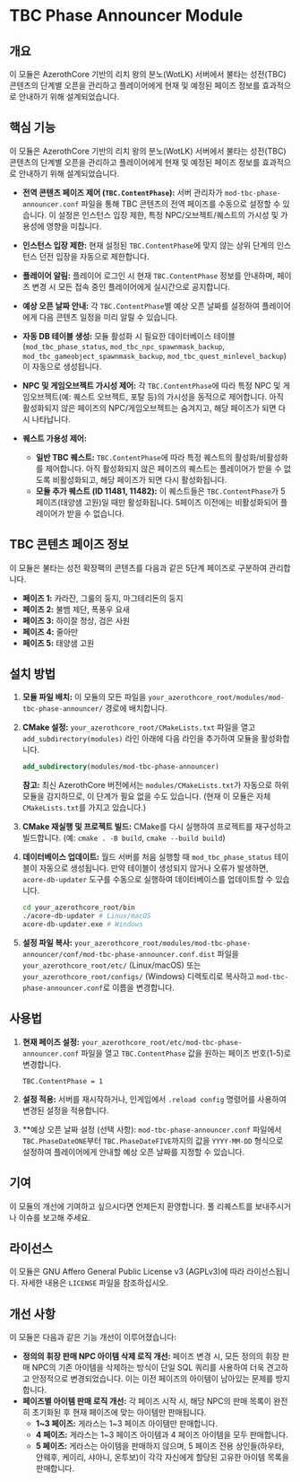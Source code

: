 # TBC Phase Announcer Module

## 개요

이 모듈은 AzerothCore 기반의 리치 왕의 분노(WotLK) 서버에서 불타는 성전(TBC) 콘텐츠의 단계별 오픈을 관리하고 플레이어에게 현재 및 예정된 페이즈 정보를 효과적으로 안내하기 위해 설계되었습니다.

## 핵심 기능

이 모듈은 AzerothCore 기반의 리치 왕의 분노(WotLK) 서버에서 불타는 성전(TBC) 콘텐츠의 단계별 오픈을 관리하고 플레이어에게 현재 및 예정된 페이즈 정보를 효과적으로 안내하기 위해 설계되었습니다.

*   **전역 콘텐츠 페이즈 제어 (`TBC.ContentPhase`):**
    서버 관리자가 `mod-tbc-phase-announcer.conf` 파일을 통해 TBC 콘텐츠의 전역 페이즈를 수동으로 설정할 수 있습니다. 이 설정은 인스턴스 입장 제한, 특정 NPC/오브젝트/퀘스트의 가시성 및 가용성에 영향을 미칩니다.

*   **인스턴스 입장 제한:**
    현재 설정된 `TBC.ContentPhase`에 맞지 않는 상위 단계의 인스턴스 던전 입장을 자동으로 제한합니다.

*   **플레이어 알림:**
    플레이어 로그인 시 현재 `TBC.ContentPhase` 정보를 안내하며, 페이즈 변경 시 모든 접속 중인 플레이어에게 실시간으로 공지합니다.

*   **예상 오픈 날짜 안내:**
    각 `TBC.ContentPhase`별 예상 오픈 날짜를 설정하여 플레이어에게 다음 콘텐츠 일정을 미리 알릴 수 있습니다.

*   **자동 DB 테이블 생성:**
    모듈 활성화 시 필요한 데이터베이스 테이블(`mod_tbc_phase_status`, `mod_tbc_npc_spawnmask_backup`, `mod_tbc_gameobject_spawnmask_backup`, `mod_tbc_quest_minlevel_backup`)이 자동으로 생성됩니다.

*   **NPC 및 게임오브젝트 가시성 제어:**
    각 `TBC.ContentPhase`에 따라 특정 NPC 및 게임오브젝트(예: 퀘스트 오브젝트, 포탈 등)의 가시성을 동적으로 제어합니다. 아직 활성화되지 않은 페이즈의 NPC/게임오브젝트는 숨겨지고, 해당 페이즈가 되면 다시 나타납니다.

*   **퀘스트 가용성 제어:**
    *   **일반 TBC 퀘스트:** `TBC.ContentPhase`에 따라 특정 퀘스트의 활성화/비활성화를 제어합니다. 아직 활성화되지 않은 페이즈의 퀘스트는 플레이어가 받을 수 없도록 비활성화되고, 해당 페이즈가 되면 다시 활성화됩니다.
    *   **모듈 추가 퀘스트 (ID 11481, 11482):** 이 퀘스트들은 `TBC.ContentPhase`가 5페이즈(태양샘 고원)일 때만 활성화됩니다. 5페이즈 이전에는 비활성화되어 플레이어가 받을 수 없습니다.

## TBC 콘텐츠 페이즈 정보

이 모듈은 불타는 성전 확장팩의 콘텐츠를 다음과 같은 5단계 페이즈로 구분하여 관리합니다.

*   **페이즈 1:** 카라잔, 그룰의 둥지, 마그테리돈의 둥지
*   **페이즈 2:** 불뱀 제단, 폭풍우 요새
*   **페이즈 3:** 하이잘 정상, 검은 사원
*   **페이즈 4:** 줄아만
*   **페이즈 5:** 태양샘 고원

## 설치 방법

1.  **모듈 파일 배치:**
    이 모듈의 모든 파일을 `your_azerothcore_root/modules/mod-tbc-phase-announcer/` 경로에 배치합니다.

2.  **CMake 설정:**
    `your_azerothcore_root/CMakeLists.txt` 파일을 열고 `add_subdirectory(modules)` 라인 아래에 다음 라인을 추가하여 모듈을 활성화합니다.
    ```cmake
    add_subdirectory(modules/mod-tbc-phase-announcer)
    ```
    **참고:** 최신 AzerothCore 버전에서는 `modules/CMakeLists.txt`가 자동으로 하위 모듈을 감지하므로, 이 단계가 필요 없을 수도 있습니다. (현재 이 모듈은 자체 `CMakeLists.txt`를 가지고 있습니다.)

3.  **CMake 재실행 및 프로젝트 빌드:**
    CMake를 다시 실행하여 프로젝트를 재구성하고 빌드합니다. (예: `cmake . -B build`, `cmake --build build`)

4.  **데이터베이스 업데이트:**
    월드 서버를 처음 실행할 때 `mod_tbc_phase_status` 테이블이 자동으로 생성됩니다. 만약 테이블이 생성되지 않거나 오류가 발생하면, `acore-db-updater` 도구를 수동으로 실행하여 데이터베이스를 업데이트할 수 있습니다.
    ```bash
    cd your_azerothcore_root/bin
    ./acore-db-updater # Linux/macOS
    acore-db-updater.exe # Windows
    ```

5.  **설정 파일 복사:**
    `your_azerothcore_root/modules/mod-tbc-phase-announcer/conf/mod-tbc-phase-announcer.conf.dist` 파일을 `your_azerothcore_root/etc/` (Linux/macOS) 또는 `your_azerothcore_root/configs/` (Windows) 디렉토리로 복사하고 `mod-tbc-phase-announcer.conf`로 이름을 변경합니다.

## 사용법

1.  **현재 페이즈 설정:**
    `your_azerothcore_root/etc/mod-tbc-phase-announcer.conf` 파일을 열고 `TBC.ContentPhase` 값을 원하는 페이즈 번호(1-5)로 변경합니다.
    ```
    TBC.ContentPhase = 1
    ```

2.  **설정 적용:**
    서버를 재시작하거나, 인게임에서 `.reload config` 명령어를 사용하여 변경된 설정을 적용합니다.

3.  **예상 오픈 날짜 설정 (선택 사항):
    `mod-tbc-phase-announcer.conf` 파일에서 `TBC.PhaseDateONE`부터 `TBC.PhaseDateFIVE`까지의 값을 `YYYY-MM-DD` 형식으로 설정하여 플레이어에게 안내할 예상 오픈 날짜를 지정할 수 있습니다.

## 기여

이 모듈의 개선에 기여하고 싶으시다면 언제든지 환영합니다. 풀 리퀘스트를 보내주시거나 이슈를 보고해 주세요.

## 라이선스

이 모듈은 GNU Affero General Public License v3 (AGPLv3)에 따라 라이선스됩니다. 자세한 내용은 `LICENSE` 파일을 참조하십시오.

## 개선 사항

이 모듈은 다음과 같은 기능 개선이 이루어졌습니다:

*   **정의의 휘장 판매 NPC 아이템 삭제 로직 개선:** 페이즈 변경 시, 모든 정의의 휘장 판매 NPC의 기존 아이템을 삭제하는 방식이 단일 SQL 쿼리를 사용하여 더욱 견고하고 안정적으로 변경되었습니다. 이는 이전 페이즈의 아이템이 남아있는 문제를 방지합니다.
*   **페이즈별 아이템 판매 로직 개선:** 각 페이즈 시작 시, 해당 NPC의 판매 목록이 완전히 초기화된 후 현재 페이즈에 맞는 아이템만 판매됩니다.
    *   **1~3 페이즈:** 게라스는 1~3 페이즈 아이템만 판매합니다.
    *   **4 페이즈:** 게라스는 1~3 페이즈 아이템과 4 페이즈 아이템을 모두 판매합니다.
    *   **5 페이즈:** 게라스는 아이템을 판매하지 않으며, 5 페이즈 전용 상인들(하우타, 안웨후, 케이리, 샤아니, 온투보)이 각각 자신에게 할당된 고유한 아이템 목록을 판매합니다.
